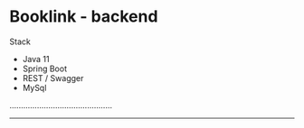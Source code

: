 # Booklink - backend

Stack
- Java 11
- Spring Boot
- REST / Swagger
- MySql

.............................................
************